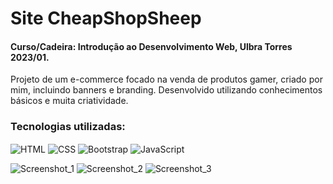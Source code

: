 # Site CheapShopSheep
#### Curso/Cadeira: Introdução ao Desenvolvimento Web, Ulbra Torres 2023/01.

Projeto de um e-commerce focado na venda de produtos gamer, criado por mim, incluindo banners e branding. Desenvolvido utilizando conhecimentos básicos e muita criatividade.

### Tecnologias utilizadas:

<img align="center" alt="HTML" src="https://img.shields.io/badge/HTML-239120?style=for-the-badge&logo=html5&logoColor=white"> <img align="center" alt="CSS" src="https://img.shields.io/badge/CSS-239120?&style=for-the-badge&logo=css3&logoColor=white"> <img align="center" alt="Bootstrap" src="https://img.shields.io/badge/bootstrap-%238511FA.svg?style=for-the-badge&logo=bootstrap&logoColor=white"> <img align="center" alt="JavaScript" src="https://img.shields.io/badge/javascript-%23323330.svg?style=for-the-badge&logo=javascript&logoColor=%23F7DF1E">

![Screenshot_1](https://github.com/ViniciusMat0s/ProjetoSite_HTMLCSSJS/assets/128171517/03c443d8-d8b5-4aa5-8b61-6415953ead34)
![Screenshot_2](https://github.com/ViniciusMat0s/ProjetoSite_HTMLCSSJS/assets/128171517/1ea47728-8cea-43d8-928a-e9be8ff3b60a)
![Screenshot_3](https://github.com/ViniciusMat0s/ProjetoSite_HTMLCSSJS/assets/128171517/e1f10eda-42a8-45e9-972b-7a2ebd7b312e)



